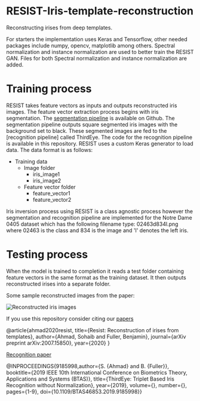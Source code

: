 # RESIST-Iris-template-reconstruction
Reconstructing irises from deep templates. 

For starters the implementation uses Keras and Tensorflow, other needed packages include numpy, opencv, matplotlib among others. Spectral normalization and instance normalization are used to better train the RESIST GAN. Files for both Spectral normalization and instance normalization are added.


# Training process 
RESIST takes feature vectors as inputs and outputs reconstructed iris images. The feature vector extraction process begins with iris segmentation. The [segmentation pipeline](https://github.com/sohaib50k/Unconstrained-iris-segmentation-using-Mask-R-CNN) is available on Github. The segmentation pipeline outputs square segmented iris images with the background set to black. These segmented images are fed to the [recognition pipeline] called ThirdEye. The code for the recognition pipeline is available in this repository. RESIST uses a custom Keras generator to load data. The data format is as follows:

* Training data
  * Image folder
    * iris_image1
    * iris_image2
  * Feature vector folder
    * feature_vector1
    * feature_vector2
    
Iris inversion process using RESIST is a class agnostic process however the segmentation and recognition pipeline are implemented for the Notre Dame 0405 dataset which has the following filename type: 02463d834l.png where 02463 is the class and 834 is the image and 'l' denotes the left iris.

# Testing process

When the model is trained to completion it reads a test folder containing feature vectors in the same format as the training dataset. It then outputs reconstructed irises into a separate folder.

Some sample reconstructed images from the paper:

![Reconstructed iris images](https://i.ibb.co/VHzjr3w/Picture1.png)


If you use this repository consider citing our [papers](https://arxiv.org/pdf/2007.15850.pdf)

@article{ahmad2020resist,
  title={Resist: Reconstruction of irises from templates},
  author={Ahmad, Sohaib and Fuller, Benjamin},
  journal={arXiv preprint arXiv:2007.15850},
  year={2020}
}

[Recognition paper](https://ieeexplore.ieee.org/abstract/document/9185998)

@INPROCEEDINGS{9185998,author={S. {Ahmad} and B. {Fuller}},
booktitle={2019 IEEE 10th International Conference on Biometrics Theory, Applications and Systems (BTAS)},
title={ThirdEye: Triplet Based Iris Recognition without Normalization},
year={2019},
volume={},
number={},
pages={1-9},
doi={10.1109/BTAS46853.2019.9185998}}

